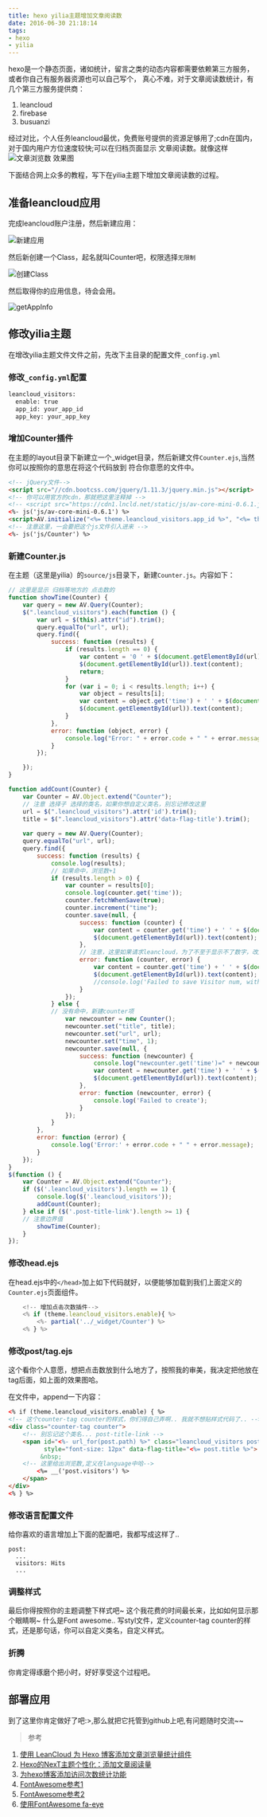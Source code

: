 ```yaml
---
title: hexo yilia主题增加文章阅读数
date: 2016-06-30 21:18:14
tags:
- hexo
- yilia
---
```


hexo是一个静态页面，诸如统计，留言之类的动态内容都需要依赖第三方服务，或者你自己有服务器资源也可以自己写个，
真心不难，对于文章阅读数统计，有几个第三方服务提供商：

1. leancloud
2. firebase
3. busuanzi

经过对比，个人任务leancloud最优，免费账号提供的资源足够用了;cdn在国内，对于国内用户方位速度较快;可以在归档页面显示
文章阅读数。就像这样
![文章浏览数 效果图](/img/post/post-archieve-hits.png)

下面结合网上众多的教程，写下在yilia主题下增加文章阅读数的过程。

<!-- more -->

## 准备leancloud应用

完成leancloud账户注册，然后新建应用：

![新建应用](/img/post/leancloud-app.png)

然后新创建一个Class，起名就叫Counter吧，权限选择`无限制`

![创建Class](/img/post/create-app.png)

然后取得你的应用信息，待会会用。

![getAppInfo](/img/post/getappkey.png)

## 修改yilia主题

在增改yilia主题文件文件之前，先改下主目录的配置文件`_config.yml`

### 修改`_config.yml`配置

```bash
leancloud_visitors:
  enable: true
  app_id: your_app_id
  app_key: your_app_key
```

### 增加Counter插件
在主题的layout目录下新建立一个_widget目录，然后新建文件`Counter.ejs`,当然你可以按照你的意思在将这个代码放到
符合你意愿的文件中。

```html
<!-- jQuery文件-->
<script src="//cdn.bootcss.com/jquery/1.11.3/jquery.min.js"></script>
<!-- 你可以用官方的cdn，那就把这里注释掉 -->
<!-- <script src="https://cdn1.lncld.net/static/js/av-core-mini-0.6.1.js"></script> -->
<%- js('js/av-core-mini-0.6.1') %>
<script>AV.initialize("<%= theme.leancloud_visitors.app_id %>", "<%= theme.leancloud_visitors.app_key%>");</script>
<!-- 注意这里，一会要把这个js文件引入进来 -->
<%- js('js/Counter') %>
```

### 新建Counter.js
在主题（这里是yilia）的`source/js`目录下，新建`Counter.js`。内容如下：

```js
// 这里是显示 归档等地方的 点击数的
function showTime(Counter) {
    var query = new AV.Query(Counter);
    $(".leancloud_visitors").each(function () {
        var url = $(this).attr("id").trim();
        query.equalTo("url", url);
        query.find({
            success: function (results) {
                if (results.length == 0) {
                    var content = '0 ' + $(document.getElementById(url)).text();
                    $(document.getElementById(url)).text(content);
                    return;
                }
                for (var i = 0; i < results.length; i++) {
                    var object = results[i];
                    var content = object.get('time') + ' ' + $(document.getElementById(url)).text();
                    $(document.getElementById(url)).text(content);
                }
            },
            error: function (object, error) {
                console.log("Error: " + error.code + " " + error.message);
            }
        });

    });
}

function addCount(Counter) {
    var Counter = AV.Object.extend("Counter");
    // 注意 选择子 选择的类名，如果你想自定义类名，别忘记修改这里
    url = $(".leancloud_visitors").attr('id').trim();
    title = $(".leancloud_visitors").attr('data-flag-title').trim();
    
    var query = new AV.Query(Counter);
    query.equalTo("url", url);
    query.find({
        success: function (results) {
            console.log(results);
            // 如果命中，浏览数+1
            if (results.length > 0) {
                var counter = results[0];
                console.log(counter.get('time'));
                counter.fetchWhenSave(true);
                counter.increment("time");
                counter.save(null, {
                    success: function (counter) {
                        var content = counter.get('time') + ' ' + $(document.getElementById(url)).text();
                        $(document.getElementById(url)).text(content);
                    },
                    // 注意，这里如果请求leancloud，为了不至于显示不了数字，改成如下的代码
                    error: function (counter, error) {
                        var content = counter.get('time') + ' ' + $(document.getElementById(url)).text();
                        $(document.getElementById(url)).text(content);
                        //console.log('Failed to save Visitor num, with error message: ' + error.message);
                    }
                });
            } else {
            // 没有命中，新建counter项
                var newcounter = new Counter();
                newcounter.set("title", title);
                newcounter.set("url", url);
                newcounter.set("time", 1);
                newcounter.save(null, {
                    success: function (newcounter) {
                        console.log("newcounter.get('time')=" + newcounter.get('time'));
                        var content = newcounter.get('time') + ' ' + $(document.getElementById(url)).text();
                        $(document.getElementById(url)).text(content);
                    },
                    error: function (newcounter, error) {
                        console.log('Failed to create');
                    }
                });
            }
        },
        error: function (error) {
            console.log('Error:' + error.code + " " + error.message);
        }
    });
}
$(function () {
    var Counter = AV.Object.extend("Counter");
    if ($('.leancloud_visitors').length == 1) {
        console.log($('.leancloud_visitors'));
        addCount(Counter);
    } else if ($('.post-title-link').length >= 1) {
    // 注意边界值
        showTime(Counter);
    }
});
```

### 修改head.ejs

在head.ejs中的`</head>`加上如下代码就好，以便能够加载到我们上面定义的`Counter.ejs`页面组件。

```js
    <!-- 增加点击次数插件-->
    <% if (theme.leancloud_visitors.enable){ %>
        <%- partial('../_widget/Counter') %>
    <% } %>
```

### 修改post/tag.ejs

这个看你个人意愿，想把点击数放到什么地方了，按照我的审美，我决定把他放在tag后面，如上面的效果图哈。

在文件中，append一下内容：

```html
<% if (theme.leancloud_visitors.enable) { %>
<!-- 这个counter-tag counter的样式，你们得自己弄啊.. 我就不想贴样式代码了.. -->
<div class="counter-tag counter">
    <!-- 别忘记这个类名... post-title-link -->
    <span id="<%- url_for(post.path) %>" class="leancloud_visitors post-title-link"
          style="font-size: 12px" data-flag-title="<%= post.title %>">
         &nbsp;
    <!-- 这里给出浏览数,定义在language中哈-->
        <%= __('post.visitors') %>
    </span>
</div>
<% } %>
```

### 修改语言配置文件

给你喜欢的语言增加上下面的配置吧，我都写成这样了..

```text
post:
  ...
  visitors: Hits
  ...
```

### 调整样式

最后你得按照你的主题调整下样式吧~ 这个我花费的时间最长来，比如如何显示那个眼睛啊~ 什么是Font awesome..
写styl文件，定义counter-tag counter的样式，还是那句话，你可以自定义类名，自定义样式。

### 折腾

你肯定得琢磨个把小时，好好享受这个过程吧。

## 部署应用

到了这里你肯定做好了吧:>,那么就把它托管到github上吧,有问题随时交流~~

> 参考

1. [使用 LeanCloud 为 Hexo 博客添加文章浏览量统计组件](https://forum.leancloud.cn/t/yong-hu-fen-xiang-shi-yong-leancloud-wei-hexo-bo-ke-tian-jia-wen-zhang-liu-lan-liang-tong-ji-zu-jian/280)
2. [Hexo的NexT主题个性化：添加文章阅读量](http://www.jeyzhang.com/hexo-next-add-post-views.html)
3. [为hexo博客添加访问次数统计功能](http://ibruce.info/2013/12/22/count-views-of-hexo/)
3. [FontAwesome参考1](https://astronautweb.co/snippet/font-awesome/)
4. [FontAwesome参考2](http://www.bootcss.com/p/font-awesome/)
5. [使用FontAwesome fa-eye](http://fontawesome.io/icon/eye/)


